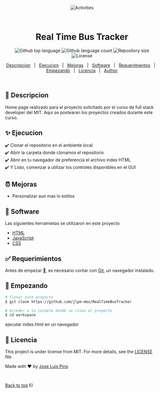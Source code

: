 <div align="center" id="top"> 
  <img src="./.github/app.gif" alt="Activities" />

  &#xa0;

  <!-- <a href="https://activities.netlify.app">Demo</a> -->
</div>

<h1 align="center">Real Time Bus Tracker</h1>

<p align="center">
  <img alt="Github top language" src="https://img.shields.io/github/languages/top/jlpm-mex/jlpm-mex.github.io?color=56BEB8">

  <img alt="Github language count" src="https://img.shields.io/github/languages/count/jlpm-mex/jlpm-mex.github.io?color=56BEB8">

  <img alt="Repository size" src="https://img.shields.io/github/repo-size/jlpm-mex/jlpm-mex.github.io?color=56BEB8">

  <img alt="License" src="https://img.shields.io/github/license/jlpm-mex/jlpm-mex.github.io?color=56BEB8">

  <!-- <img alt="Github issues" src="https://img.shields.io/github/issues/{{YOUR_GITHUB_USERNAME}}/activities?color=56BEB8" /> -->

  <!-- <img alt="Github forks" src="https://img.shields.io/github/forks/{{YOUR_GITHUB_USERNAME}}/activities?color=56BEB8" /> -->

  <!-- <img alt="Github stars" src="https://img.shields.io/github/stars/{{YOUR_GITHUB_USERNAME}}/activities?color=56BEB8" /> -->
</p>

<!-- Status -->

<!-- <h4 align="center"> 
	🚧  Activities 🚀 Under construction...  🚧
</h4> 

<hr> -->

<p align="center">
  <a href="#dart-descripcion">Descripcion</a> &#xa0; | &#xa0; 
  <a href="#sparkles-ejecucion">Ejecucion</a> &#xa0; | &#xa0;
  <a href="#alarm_clock-mejoras">Mejoras</a> &#xa0; | &#xa0;
  <a href="#rocket-software">Software</a> &#xa0; | &#xa0;
  <a href="#white_check_mark-requerimientos">Requerimientos</a> &#xa0; | &#xa0;
  <a href="#checkered_flag-empezando">Empezando</a> &#xa0; | &#xa0;
  <a href="#memo-licencia">Licencia</a> &#xa0; | &#xa0;
  <a href="https://github.com/jlpm-mex" target="_blank">Author</a>
</p>

<br>

## :dart: Descripcion ##

Home page realizado para el proyecto solicitado por el curso de full stack developer del MIT. Aqui se postearan los proyectos creados durante este curso.

## :sparkles: Ejecucion ##

:heavy_check_mark: Clonar el repositorio en el ambiente local\
:heavy_check_mark: Abrir la carpeta donde clonamos el repositorio\
:heavy_check_mark: Abrir en tu navegador de preferencia el archivo index HTML\
:heavy_check_mark: Y Listo, comenzar a utilizar los controles disponibles en el GUI


## :alarm_clock: Mejoras ##

- Personalizar aun mas lo estilos

## :rocket: Software ##
Las siguientes herramietas se utilizaron en este proyecto
- [HTML](https://developer.mozilla.org/en-US/docs/Web/HTML)
- [JavaScript](https://developer.mozilla.org/en-US/docs/Web/JavaScript)
- [CSS](https://developer.mozilla.org/en-US/docs/Web/CSS)

## :white_check_mark: Requerimientos ##

Antes de empezar :checkered_flag:, es necesario contar con [Git](https://git-scm.com), un navegador instalado.

## :checkered_flag: Empezando ##

```bash
# Clonar este proyecto
$ git clone https://github.com/jlpm-mex/RealTimeBusTracker

# Acceder a la carpeta donde se clono el proyecto
$ cd workspace
```
ejecutar index.html en un navegador


## :memo: Licencia ##

This project is under license from MIT. For more details, see the [LICENSE](LICENSE.md) file.


Made with :heart: by <a href="https://github.com/jlpm-mex" target="_blank">Jose Luis Pino</a>

&#xa0;

<a href="#top">Back to top</a>
El 